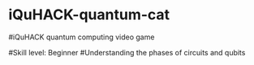 # iQuHACK-quantum-cat
#iQuHACK quantum computing video game

#Skill level: Beginner 
#Understanding the phases of circuits and qubits
